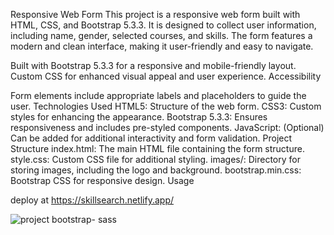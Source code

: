 Responsive Web Form
This project is a responsive web form built with HTML, CSS, and Bootstrap 5.3.3. It is designed to collect user information, including name, gender, selected courses, and skills. The form features a modern and clean interface, making it user-friendly and easy to navigate.

Built with Bootstrap 5.3.3 for a responsive and mobile-friendly layout.
Custom CSS for enhanced visual appeal and user experience.
Accessibility

Form elements include appropriate labels and placeholders to guide the user.
Technologies Used
HTML5: Structure of the web form.
CSS3: Custom styles for enhancing the appearance.
Bootstrap 5.3.3: Ensures responsiveness and includes pre-styled components.
JavaScript: (Optional) Can be added for additional interactivity and form validation.
Project Structure
index.html: The main HTML file containing the form structure.
style.css: Custom CSS file for additional styling.
images/: Directory for storing images, including the logo and background.
bootstrap.min.css: Bootstrap CSS for responsive design.
Usage

deploy at https://skillsearch.netlify.app/
 
 ![project bootstrap- sass](https://github.com/TiagoPdaS/Form-with-bootstrap-and-sass/assets/77899501/361a72e0-78ff-4d53-89ec-e58789eda9a2)

